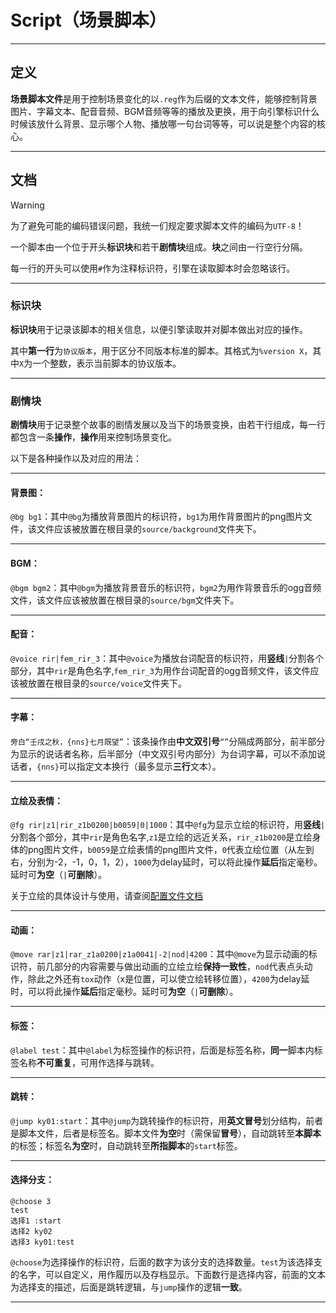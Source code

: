 # Script（场景脚本）

---

## 定义

**场景脚本文件**是用于控制场景变化的以```.reg```作为后缀的文本文件，能够控制背景图片、字幕文本、配音音频、BGM音频等等的播放及更换，用于向引擎标识什么时候该放什么背景、显示哪个人物、播放哪一句台词等等，可以说是整个内容的核心。

---

## 文档

> [!WARNING]
> 为了避免可能的编码错误问题，我统一们规定要求脚本文件的编码为```UTF-8```！

一个脚本由一个位于开头**标识块**和若干**剧情块**组成。**块**之间由一行空行分隔。

每一行的开头可以使用```#```作为注释标识符，引擎在读取脚本时会忽略该行。

---

### 标识块

**标识块**用于记录该脚本的相关信息，以便引擎读取并对脚本做出对应的操作。

其中**第一行**为```协议版本```，用于区分不同版本标准的脚本。其格式为```%version X```，其中```X```为一个整数，表示当前脚本的协议版本。

---

### 剧情块

**剧情块**用于记录整个故事的剧情发展以及当下的场景变换，由若干行组成，每一行都包含一条**操作**，**操作**用来控制场景变化。

以下是各种操作以及对应的用法：

---

#### 背景图：

```@bg bg1```：其中```@bg```为播放背景图片的标识符，```bg1```为用作背景图片的png图片文件，该文件应该被放置在根目录的```source/background```文件夹下。

---

#### BGM：

```@bgm bgm2```：其中```@bgm```为播放背景音乐的标识符，```bgm2```为用作背景音乐的ogg音频文件，该文件应该被放置在根目录的```source/bgm```文件夹下。

---

#### 配音：

```@voice rir|fem_rir_3```：其中```@voice```为播放台词配音的标识符，用**竖线**```|```分割各个部分，其中```rir```是角色名字,```fem_rir_3```为用作台词配音的ogg音频文件，该文件应该被放置在根目录的```source/voice```文件夹下。

---

#### 字幕：

```旁白“壬戌之秋，{nns}七月既望”```：该条操作由**中文双引号**```“”```分隔成两部分，前半部分为显示的说话者名称，后半部分（中文双引号内部分）为台词字幕，可以不添加说话者，```{nns}```可以指定文本换行（最多显示**三行**文本）。

---

#### 立绘及表情：

```@fg rir|z1|rir_z1b0200|b0059|0|1000```：其中```@fg```为显示立绘的标识符，用**竖线**```|```分割各个部分，其中```rir```是角色名字,```z1```是立绘的远近关系，```rir_z1b0200```是立绘身体的png图片文件，```b0059```是立绘表情的png图片文件，```0```代表立绘位置（从左到右，分别为-2，-1，0，1，2），```1000```为delay延时，可以将此操作**延后**指定毫秒。延时可**为空**（```|```**可删除**）。

关于立绘的具体设计与使用，请查阅[配置文件文档](how_to_use_config.md)

---

#### 动画：

```@move rar|z1|rar_z1a0200|z1a0041|-2|nod|4200```：其中```@move```为显示动画的标识符，前几部分的内容需要与做出动画的立绘立绘**保持一致性**，```nod```代表点头动作，除此之外还有```tox```动作（x是位置，可以使立绘转移位置），```4200```为delay延时，可以将此操作**延后**指定毫秒。延时可**为空**（```|```**可删除**）。

---

#### 标签：

```@label test```：其中```@label```为标签操作的标识符，后面是标签名称，**同一**脚本内标签名称**不可重复**，可用作选择与跳转。

---

#### 跳转：

```@jump ky01:start```：其中```@jump```为跳转操作的标识符，用**英文冒号**划分结构，前者是脚本文件，后者是标签名。脚本文件**为空**时（需保留**冒号**），自动跳转至**本脚本**的标签；标签名**为空**时，自动跳转至**所指脚本**的```start```标签。

---

#### 选择分支：

```
@choose 3
test
选择1 :start
选择2 ky02
选择3 ky01:test
```
```@choose```为选择操作的标识符，后面的数字为该分支的选择数量。```test```为该选择支的名字，可以自定义，用作履历以及存档显示。下面数行是选择内容，前面的文本为选择支的描述，后面是跳转逻辑，与```jump```操作的逻辑**一致**。

---